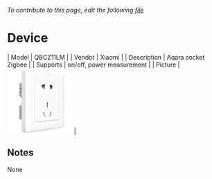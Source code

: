 
*To contribute to this page, edit the following
[file](https://github.com/Koenkk/zigbee2mqtt.io/blob/master/docgen/device_page_notes.js)*

# Device

| Model | QBCZ11LM  |
| Vendor  | Xiaomi  |
| Description | Aqara socket Zigbee |
| Supports | on/off, power measurement |
| Picture | ![../images/devices/QBCZ11LM.jpg](../images/devices/QBCZ11LM.jpg) |

## Notes

None
